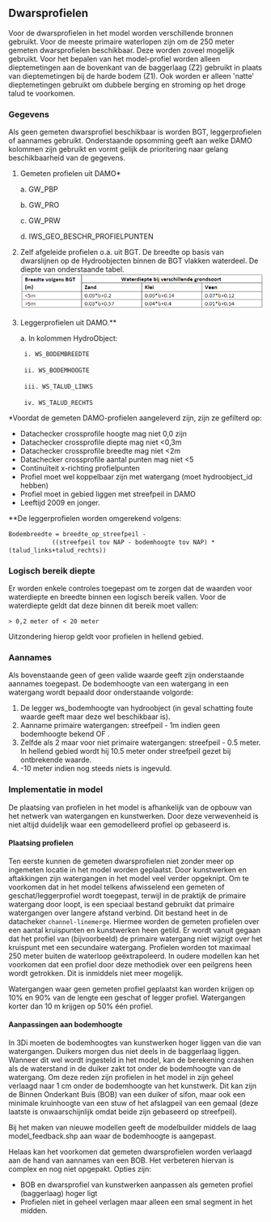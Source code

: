 ## **Dwarsprofielen**
Voor de dwarsprofielen in het model worden verschillende bronnen gebruikt. Voor de meeste primaire waterlopen zijn om de 250 meter gemeten dwarsprofielen beschikbaar. Deze worden zoveel mogelijk gebruikt. Voor het bepalen van het model-profiel worden alleen dieptemetingen aan de bovenkant van de baggerlaag (Z2) gebruikt in plaats van dieptemetingen bij de harde bodem (Z1). Ook worden er alleen 'natte' dieptemetingen gebruikt om dubbele berging en stroming op het droge talud te voorkomen. 

### Gegevens
Als geen gemeten dwarsprofiel beschikbaar is worden BGT, leggerprofielen of aannames gebruikt. Onderstaande opsomming geeft aan welke DAMO kolommen zijn gebruikt en vormt gelijk de prioritering naar gelang beschikbaarheid van de gegevens.  

1. Gemeten profielen uit DAMO*

    a. GW_PBP 

    b. GW_PRO 

    c. GW_PRW 

    d. IWS_GEO_BESCHR_PROFIELPUNTEN 

2. Zelf afgeleide profielen o.a. uit BGT. De breedte op basis van dwarslijnen op de Hydroobjecten binnen de BGT vlakken waterdeel. De diepte van onderstaande tabel. ![Alt text](/docs/images/3_achtergronden_en_uitgangspunten/Tabel_profiel.png)

3. Leggerprofielen uit DAMO.**

    a. In kolommen HydroObject: 

        i. WS_BODEMBREEDTE 

        ii. WS_BODEMHOOGTE 

        iii. WS_TALUD_LINKS

        iv. WS_TALUD_RECHTS 
          


*Voordat de gemeten DAMO-profielen aangeleverd zijn, zijn ze gefilterd op:
* Datachecker crossprofile hoogte mag niet 0,0 zijn 
* Datachecker crossprofile diepte mag niet <0,3m 
* Datachecker crossprofile breedte mag niet <2m 
* Datachecker crossprofile aantal punten mag niet <5
* Continuïteit x-richting profielpunten
* Profiel moet wel koppelbaar zijn met watergang (moet hydroobject_id hebben) 
* Profiel moet in gebied liggen met streefpeil in DAMO 
* Leeftijd 2009 en jonger.

**De leggerprofielen worden omgerekend volgens:
``` 
Bodembreedte = breedte_op_streefpeil - 
            ((streefpeil tov NAP - bodemhoogte tov NAP) *(talud_links+talud_rechts))
```
### Logisch bereik diepte
Er worden enkele controles toegepast om te zorgen dat de waarden voor waterdiepte en breedte binnen een logisch bereik vallen. Voor de waterdiepte geldt dat deze binnen dit bereik moet vallen:
```
> 0,2 meter of < 20 meter
```
Uitzondering hierop geldt voor profielen in hellend gebied.

### Aannames
Als bovenstaande geen of geen valide waarde geeft zijn onderstaande aannames toegepast.
De bodemhoogte van een watergang in een watergang wordt bepaald door onderstaande volgorde:
1. De legger ws_bodemhoogte van hydroobject (in geval schatting foute waarde geeft maar deze wel beschikbaar is).
2. Aanname primaire watergangen: streefpeil - 1m indien geen bodemhoogte bekend OF .
3. Zelfde als 2 maar voor niet primaire watergangen: streefpeil - 0.5 meter. In hellend gebied wordt hij 10.5 meter onder streefpeil gezet bij ontbrekende waarde. 
4. -10 meter indien nog steeds niets is ingevuld.

### Implementatie in model
De plaatsing van profielen in het model is afhankelijk van de opbouw van het netwerk van watergangen en kunstwerken. Door deze verwevenheid is niet altijd duidelijk waar een gemodelleerd profiel op gebaseerd is. 

#### Plaatsing profielen
Ten eerste kunnen de gemeten dwarsprofielen niet zonder meer op ingemeten locatie in het model worden geplaatst. Door kunstwerken en aftakkingen zijn watergangen in het model veel verder opgeknipt. Om te voorkomen dat in het model telkens afwisselend een gemeten of geschat/leggerprofiel wordt toegepast, terwijl in de praktijk de primaire watergang door loopt, is een speciaal bestand gebruikt dat primaire watergangen over langere afstand verbind. Dit bestand heet in de datacheker `channel-linemerge`.
Hiermee worden de gemeten profielen over een aantal kruispunten en kunstwerken heen getild. Er wordt vanuit gegaan dat het profiel van (bijvoorbeeld) de primaire watergang niet wijzigt over het kruispunt met een secundaire watergang. Profielen worden tot maximaal 250 meter buiten de waterloop geëxtrapoleerd. In oudere modellen kan het voorkomen dat een profiel door deze methodiek over een peilgrens heen wordt getrokken. Dit is inmiddels niet meer mogelijk.

Watergangen waar geen gemeten profiel geplaatst kan worden krijgen op 10% en 90% van de lengte een geschat of legger profiel. Watergangen korter dan 10 m krijgen op 50% één profiel.

#### Aanpassingen aan bodemhoogte
In 3Di moeten de bodemhoogtes van kunstwerken hoger liggen van die van watergangen. Duikers morgen dus niet deels in de baggerlaag liggen. Wanneer dit wel wordt ingesteld in het model, kan de berekening crashen als de waterstand in de duiker zakt tot onder de bodemhoogte van de watergang. Om deze reden zijn profielen in het model in zijn geheel verlaagd naar 1 cm onder de bodemhoogte van het kunstwerk. Dit kan zijn de Binnen Onderkant Buis (BOB) van een duiker of sifon, maar ook een minimale kruinhoogte van een stuw of het afslagpeil van een gemaal (deze laatste is onwaarschijnlijk omdat beide zijn gebaseerd op streefpeil).

Bij het maken van nieuwe modellen geeft de modelbuilder middels de laag model_feedback.shp aan waar de bodemhoogte is aangepast.

Helaas kan het voorkomen dat gemeten dwarsprofielen worden verlaagd aan de hand van aannames van een BOB. Het verbeteren hiervan is complex en nog niet opgepakt. Opties zijn:
* BOB en dwarsprofiel van kunstwerken aanpassen als gemeten profiel (baggerlaag) hoger ligt
* Profielen niet in geheel verlagen maar alleen een smal segment in het midden.
